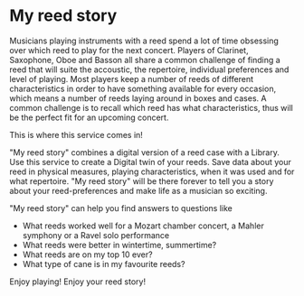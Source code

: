 # My reed story

Musicians playing instruments with a reed spend a lot of time obsessing over which reed to play for the next concert. Players of Clarinet, Saxophone, Oboe and Basson all share a common challenge of finding a reed that will suite the accoustic, the repertoire, individual preferences and level of playing. Most players keep a number of reeds of different characteristics in order to have something available for every occasion, which means a number of reeds laying around in boxes and cases. A common challenge is to recall which reed has what characteristics, thus will be the perfect fit for an upcoming concert. 

This is where this service comes in!

"My reed story" combines a digital version of a reed case with a Library. Use this service to create a Digital twin of your reeds. Save data about your reed in physical measures, playing characteristics, when it was used and for what repertoire. "My reed story" will be there forever to tell you a story about your reed-preferences and make life as a musician so exciting.   

"My reed story" can help you find answers to questions like 
- What reeds worked well for a Mozart chamber concert, a Mahler symphony or a Ravel solo performance 
- What reeds were better in wintertime, summertime?
- What reeds are on my top 10 ever?
- What type of cane is in my favourite reeds?

Enjoy playing! Enjoy your reed story!

# 
